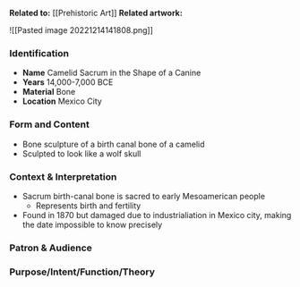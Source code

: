 **Related to:** [[Prehistoric Art]] 
**Related artwork:** 

![[Pasted image 20221214141808.png]]

### Identification
- **Name** Camelid Sacrum in the Shape of a Canine 
- **Years** 14,000-7,000 BCE
- **Material** Bone
- **Location** Mexico City

### Form and Content
- Bone sculpture of a birth canal bone of a camelid
- Sculpted to look like a wolf skull

### Context & Interpretation
- Sacrum birth-canal bone is sacred to early Mesoamerican people
	- Represents birth and fertility
- Found in 1870 but damaged due to industrialiation in Mexico city, making the date impossible to know precisely

### Patron & Audience

### Purpose/Intent/Function/Theory